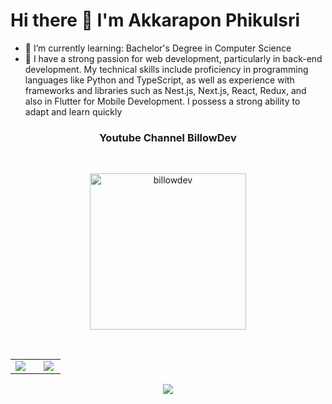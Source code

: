 
# Hi there 👋 I'm Akkarapon Phikulsri

- 🌱 I’m currently learning: Bachelor's Degree in Computer Science
- 📄 I have a strong passion for web development, particularly in back-end development. My technical skills include proficiency in programming languages like Python and TypeScript, as well as experience with frameworks and libraries such as Nest.js, Next.js, React, Redux, and also in Flutter for Mobile Development. I possess a strong ability to adapt and learn quickly


<h3 align=center> Youtube Channel BillowDev </h3>


<br />

<p align=center>
<a href="https://www.youtube.com/@billowdev"> 
<img src="https://raw.githubusercontent.com/billowdev/billowdev/main/images/Billowdev.svg" title="billowdev" width=250>
</a>
</p>

<br />

<table width="100%"> 
  <tr>
    <td width="52%">
      <img src="https://github-readme-stats.vercel.app/api?username=billowdev&show_icons=true&theme=algolia">
    </td>
    <td width="40%">
      <img src="https://github-readme-stats-eight-theta.vercel.app/api/top-langs/?username=billowdev&layout=compact&langs_count=8&theme=algolia">
    </td>
  </tr>
</table>
<p align=center>
<img src="https://github-readme-stats.vercel.app/api/top-langs?username=billowdev&amp;langs_count=8&amp;theme=algolia">
</p>